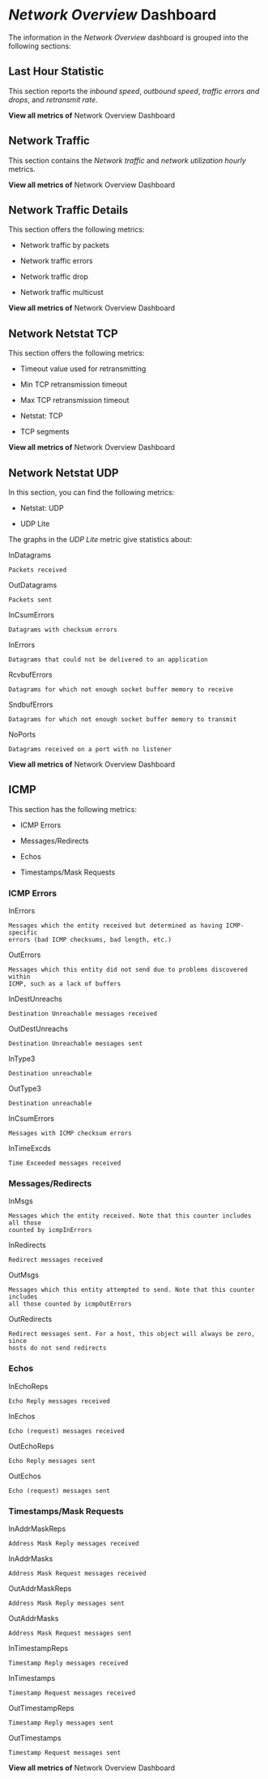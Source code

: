 # *Network Overview* Dashboard

The information in the *Network Overview* dashboard is grouped into the
following sections:

## Last Hour Statistic

This section reports the *inbound speed*, *outbound speed*, *traffic errors and
drops*, and *retransmit rate*.

**View all metrics of** Network Overview Dashboard

## Network Traffic

This section contains the *Network traffic* and *network utilization hourly*
metrics.

**View all metrics of** Network Overview Dashboard

## Network Traffic Details

This section offers the following metrics:


* Network traffic by packets


* Network traffic errors


* Network traffic drop


* Network traffic multicust

**View all metrics of** Network Overview Dashboard

## Network Netstat TCP

This section offers the following metrics:


* Timeout value used for retransmitting


* Min TCP retransmission timeout


* Max TCP retransmission timeout


* Netstat: TCP


* TCP segments

**View all metrics of** Network Overview Dashboard

## Network Netstat UDP

In this section, you can find the following metrics:


* Netstat: UDP


* UDP Lite

The graphs in the *UDP Lite* metric give statistics about:

InDatagrams

    Packets received

OutDatagrams

    Packets sent

InCsumErrors

    Datagrams with checksum errors

InErrors

    Datagrams that could not be delivered to an application

RcvbufErrors

    Datagrams for which not enough socket buffer memory to receive

SndbufErrors

    Datagrams for which not enough socket buffer memory to transmit

NoPorts

    Datagrams received on a port with no listener

**View all metrics of** Network Overview Dashboard

## ICMP

This section has the following metrics:


* ICMP Errors


* Messages/Redirects


* Echos


* Timestamps/Mask Requests

### ICMP Errors

InErrors

    Messages which the entity received but determined as having ICMP-specific
    errors (bad ICMP checksums, bad length, etc.)

OutErrors

    Messages which this entity did not send due to problems discovered within
    ICMP, such as a lack of buffers

InDestUnreachs

    Destination Unreachable messages received

OutDestUnreachs

    Destination Unreachable messages sent

InType3

    Destination unreachable

OutType3

    Destination unreachable

InCsumErrors

    Messages with ICMP checksum errors

InTimeExcds

    Time Exceeded messages received

### Messages/Redirects

InMsgs

    Messages which the entity received. Note that this counter includes all those
    counted by icmpInErrors

InRedirects

    Redirect messages received

OutMsgs

    Messages which this entity attempted to send. Note that this counter includes
    all those counted by icmpOutErrors

OutRedirects

    Redirect messages sent. For a host, this object will always be zero, since
    hosts do not send redirects

### Echos

InEchoReps

    Echo Reply messages received

InEchos

    Echo (request) messages received

OutEchoReps

    Echo Reply messages sent

OutEchos

    Echo (request) messages sent

### Timestamps/Mask Requests

InAddrMaskReps

    Address Mask Reply messages received

InAddrMasks

    Address Mask Request messages received

OutAddrMaskReps

    Address Mask Reply messages sent

OutAddrMasks

    Address Mask Request messages sent

InTimestampReps

    Timestamp Reply messages received

InTimestamps

    Timestamp Request messages received

OutTimestampReps

    Timestamp Reply messages sent

OutTimestamps

    Timestamp Request messages sent

**View all metrics of** Network Overview Dashboard

<!-- -*- mode: rst -*- -->
<!-- Tips (tip) -->
<!-- Abbreviations (abbr) -->
<!-- Docker commands (docker) -->
<!-- Graphical interface elements (gui) -->
<!-- Options and parameters (opt) -->
<!-- pmm-admin commands (pmm-admin) -->
<!-- SQL commands (sql) -->
<!-- PMM Dashboards (dbd) -->
<!-- * Text labels -->
<!-- Special headings (h) -->
<!-- Status labels (status) -->
